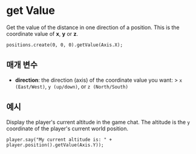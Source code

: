 # get Value

Get the value of the distance in one direction of a position. This is the coordinate value of **x**, **y** or **z**.

```sig
positions.create(0, 0, 0).getValue(Axis.X);
```

## 매개 변수

* **direction**: the direction (axis) of the coordinate value you want: > `x (East/West)`, `y (up/down)`, or `z (North/South)`

## 예시

Display the player's current altitude in the game chat. The altitude is the `y` coordinate of the player's current world position.

```blocks
player.say("My current altitude is: " + player.position().getValue(Axis.Y));
```